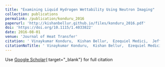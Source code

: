 ```yaml
---
title: "Examining Liquid Hydrogen Wettability Using Neutron Imaging"
collection: publications
permalink: /publication/konduru_2016
paperurl: 'http://kishanbellur.github.io/files/konduru_2016.pdf'
doi: 'https://doi.org/10.1115/1.4033822'
date: 2016-08-01
venue: 'Journal of Heat Transfer'
citation: ' Vinaykumar Konduru,  Kishan Bellur,  Ezequiel Medici,  Jeffrey Allen,  Chang Choi,  Daniel Hussey,  David Jacobson,  Juscelino Leao,  John McQuillen,  James Hermanson, &quot;Examining Liquid Hydrogen Wettability Using Neutron Imaging.&quot; <i>Journal of Heat Transfer</i>, 2016.'
citationNoTitle: ' Vinaykumar Konduru,  Kishan Bellur,  Ezequiel Medici,  Jeffrey Allen,  Chang Choi,  Daniel Hussey,  David Jacobson,  Juscelino Leao,  John McQuillen,  James Hermanson,  <i>Journal of Heat Transfer</i>, 2016.'
---
```

Use [Google Scholar](https://scholar.google.com/scholar?q=Examining+Liquid+Hydrogen+Wettability+Using+Neutron+Imaging){:target="_blank"} for full citation
